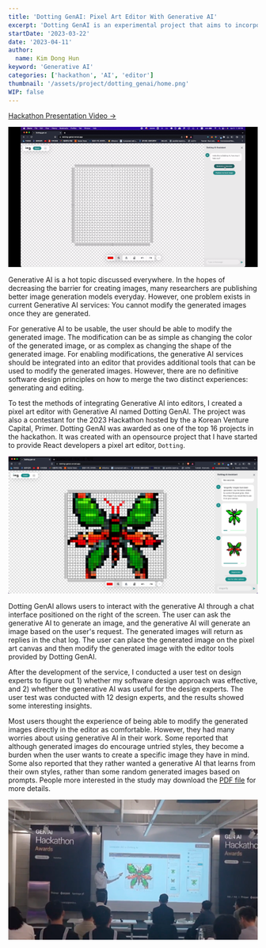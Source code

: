 ```yaml
---
title: 'Dotting GenAI: Pixel Art Editor With Generative AI'
excerpt: 'Dotting GenAI is an experimental project that aims to incorporate generative AI into the realm of pixel art. Alongside software development, a user research was conducted in order to gain insights into how experienced designers perceive the collaborative potential with Generative AI.'
startDate: '2023-03-22'
date: '2023-04-11'
author:
  name: Kim Dong Hun
keyword: 'Generative AI'
categories: ['hackathon', 'AI', 'editor']
thumbnail: '/assets/project/dotting_genai/home.png'
WIP: false
---
```


[Hackathon Presentation Video →](https://www.youtube.com/watch?v=nKYJNuTxfTs)

![Demo](/assets/project/dotting_genai/demo.gif)

Generative AI is a hot topic discussed everywhere. In the hopes of decreasing the barrier for creating images, many researchers are publishing better image generation models everyday. However, one problem exists in current Generative AI services: You cannot modify the generated images once they are generated.

For generative AI to be usable, the user should be able to modify the generated image. The modification can be as simple as changing the color of the generated image, or as complex as changing the shape of the generated image. For enabling modifications, the generative AI services should be integrated into an editor that provides additional tools that can be used to modify the generated images. However, there are no definitive software design principles on how to merge the two distinct experiences: generating and editing.

To test the methods of integrating Generative AI into editors, I created a pixel art editor with Generative AI named Dotting GenAI. The project was also a contestant for the 2023 Hackathon hosted by the a Korean Venture Capital, Primer. Dotting GenAI was awarded as one of the top 16 projects in the hackathon. It was created with an opensource project that I have started to provide React developers a pixel art editor, `Dotting`.

![Editor screen](/assets/project/dotting_genai/home.png)

Dotting GenAI allows users to interact with the generative AI through a chat interface positioned on the right of the screen. The user can ask the generative AI to generate an image, and the generative AI will generate an image based on the user's request. The generated images will return as replies in the chat log. The user can place the generated image on the pixel art canvas and then modify the generated image with the editor tools provided by Dotting GenAI.

After the development of the service, I conducted a user test on design experts to figure out 1) whether my software design approach was effective, and 2) whether the generative AI was useful for the design experts. The user test was conducted with 12 design experts, and the results showed some interesting insights.

Most users thought the experience of being able to modify the generated images directly in the editor as comfortable. However, they had many worries about using generative AI in their work. Some reported that although generated images do encourage untried styles, they become a burden when the user wants to create a specific image they have in mind. Some also reported that they rather wanted a generative AI that learns from their own styles, rather than some random generated images based on prompts. People more interested in the study may download the <a target="_blank" href="/assets/project/dotting_genai/dissertation.pdf">PDF file</a> for more details.

![Presentation in Primer Hackathon](/assets/project/dotting_genai/presentation.png)
